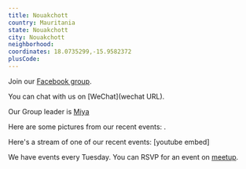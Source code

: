 ```yaml
---
title: Nouakchott
country: Mauritania
state: Nouakchott
city: Nouakchott
neighborhood: 
coordinates: 18.0735299,-15.9582372
plusCode:
---
```

Join our [Facebook group](https://www.facebook.com/groups/free.code.camp.nouakchott.mr).

You can chat with us on [WeChat](wechat URL).

Our Group leader is [Miya](freecodecamp.org/miya)

Here are some pictures from our recent events:
![]().

Here's a stream of one of our recent events:
[youtube embed]

We have events every Tuesday. You can RSVP for an event on [meetup](meetupurl).
